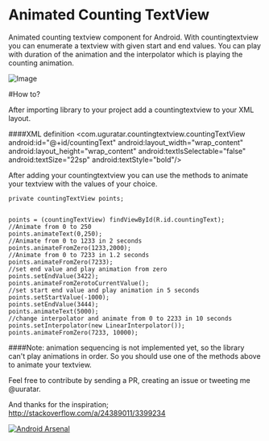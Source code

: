 # Animated Counting TextView
Animated counting textview component for Android. With countingtextview you can enumerate a textview with given start and end values. You can play with duration of the animation and the interpolator which is playing the counting animation. 

![Image](http://i.imgur.com/noXwKG7.gif)

#How to?

After importing library to your project add a countingtextview to your XML layout.

####XML definition
    <com.uguratar.countingtextview.countingTextView
        android:id="@+id/countingText"
        android:layout_width="wrap_content"
        android:layout_height="wrap_content"
        android:textIsSelectable="false"
        android:textSize="22sp"
        android:textStyle="bold"/>
        
After adding your countingtextview you can use the methods to animate your textview with the values of your choice.

    private countingTextView points;


    points = (countingTextView) findViewById(R.id.countingText);
    //Animate from 0 to 250
    points.animateText(0,250);
    //Animate from 0 to 1233 in 2 seconds
    points.animateFromZero(1233,2000);
    //Animate from 0 to 7233 in 1.2 seconds
    points.animateFromZero(7233);
    //set end value and play animation from zero
    points.setEndValue(3422);
    points.animateFromZerotoCurrentValue();
    //set start end value and play animation in 5 seconds
    points.setStartValue(-1000);
    points.setEndValue(3444);
    points.animateText(5000);
    //change interpolator and animate from 0 to 2233 in 10 seconds
    points.setInterpolator(new LinearInterpolator());
    points.animateFromZero(7233, 10000);
    
    
####Note: animation sequencing is not implemented yet, so the library can't play animations in order. So you should use one of the methods above to animate your textview.

Feel free to contribute by sending a PR, creating an issue or tweeting me @uuratar.

And thanks for the inspiration;
http://stackoverflow.com/a/24389011/3399234

[![Android Arsenal](https://img.shields.io/badge/Android%20Arsenal-countingtextview-green.svg?style=flat)](https://android-arsenal.com/details/1/2277)
